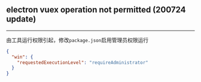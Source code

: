 ## electron vuex operation not permitted (200724 update)

---
由工具运行权限引起，修改```package.json```启用管理员权限运行
```json
{
  "win": {
    "requestedExecutionLevel": "requireAdministrator"
  }
}
```